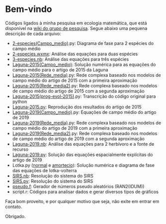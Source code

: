# Bem-vindo 
Códigos ligados à minha pesquisa em ecologia matemática, que está disponível na [wiki do grupo de pesquisa](https://fiscomp.if.ufrgs.br/index.php/Ecologia).
Segue abaixo uma pequena descrição de cada arquivo:

* [2-especies(Campo_medio)](https://fiscomp.if.ufrgs.br/index.php/Modelo_de_Levins_aprimorado_para_2_esp%C3%A9cies).py: Diagrama de fase para 2 espécies do campo médio
* [2-especies.wxmx](https://fiscomp.if.ufrgs.br/index.php/Modelo_de_Levins_aprimorado_para_2_esp%C3%A9cies): Análise das equações para duas espécies
* [3-especies.nb](https://fiscomp.if.ufrgs.br/index.php/Modelo_de_Levins_aprimorado_para_3_esp%C3%A9cies): Análise das equações para três espécies
* [Laguna-2015(Campo_medio)](https://fiscomp.if.ufrgs.br/index.php/Modelo_de_Levins_aprimorado_para_3_esp%C3%A9cies): Solução numérica para as equações do campo médio para o artigo de 2015 da Laguna
* [Laguna-2015(Rede_media)](https://fiscomp.if.ufrgs.br/index.php/Simula%C3%A7%C3%A3o_e_modelo_de_campo_m%C3%A9dio).py: Rede complexa baseado nos modelos de campo médio do artigo de 2015 com a primeira aproximação 
* [Laguna-2015(Rede_media2)](https://fiscomp.if.ufrgs.br/index.php/Simula%C3%A7%C3%A3o_e_modelo_de_campo_m%C3%A9dio).py: Rede complexa baseado nos modelos de campo médio do artigo de 2015 com a segunda aproximação
* [Laguna-2015(prog-evol-2015)](https://fiscomp.if.ufrgs.br/index.php/Modelo_espacialmente_expl%C3%ADcito).py: Transcrição do código original para python
* [Laguna-2015.py](https://fiscomp.if.ufrgs.br/index.php/Modelo_espacialmente_expl%C3%ADcito): Reprodução dos resultados do artigo de 2015
* [Laguna-2019(Campo_medio)](https://fiscomp.if.ufrgs.br/index.php/Modelo_de_Levins_aprimorado_para_2_esp%C3%A9cies_II).py: Equações de campo médio do artigo de 2019
* [Laguna-2019(Rede_media)](https://fiscomp.if.ufrgs.br/index.php/Simula%C3%A7%C3%A3o_e_modelo_de_campo_m%C3%A9dio).py: Rede complexa baseado nos modelos de campo médio do artigo de 2019 com a primeira aproximação
* [Laguna-2019(Rede_media2)](https://fiscomp.if.ufrgs.br/index.php/Simula%C3%A7%C3%A3o_e_modelo_de_campo_m%C3%A9dio).py: Rede complexa baseado nos modelos de campo médio do artigo de 2019 com a segunda aproximação
* [Laguna-2019.nb](https://fiscomp.if.ufrgs.br/index.php/Modelo_de_Levins_aprimorado_para_2_esp%C3%A9cies_II): Análise das equações para 2 herbívoro e a fonte de recurso
* [Laguna-2019.py](https://fiscomp.if.ufrgs.br/index.php/Modelo_espacialmente_expl%C3%ADcito_para_2_esp%C3%A9cies): Solução das equações espacialmente explícitas do artigo de 2019
* Lotka.py ([normal](https://fiscomp.if.ufrgs.br/index.php/Modelo_de_Lotka-Volterra) e [amortecio](https://fiscomp.if.ufrgs.br/index.php/Modelo_de_Lotka-Volterra_amortecido)): Solução numérica e diagrama de fase das equações de lotka-volterra
* [SIRS.nb](https://fiscomp.if.ufrgs.br/index.php/Sistemas_de_equa%C3%A7%C3%B5es_diferenciais_com_atrasos_fixos_-_SIRS): Resolução do sistema do SIRS
* [SIRS.py](https://fiscomp.if.ufrgs.br/index.php/Sistemas_de_equa%C3%A7%C3%B5es_diferenciais_com_atrasos_fixos_-_SIRS): Resolução do sistema do SIRS
* [pseudo.f](https://fiscomp.if.ufrgs.br/index.php/Modelo_espacialmente_expl%C3%ADcito): Gerador de números pseudo aleatórios (RAN2(IDUM))
* script.r: Códigos para analisar dados e gerar diversos tipos de gráficos

Faça bom proveito, e por qualquer motivo que seja, não exite em entrar em contato.

Obrigado.
